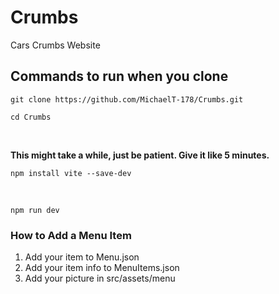 # Crumbs
Cars Crumbs Website

## Commands to run when you clone

```
git clone https://github.com/MichaelT-178/Crumbs.git
```

```
cd Crumbs
```
<br>

**This might take a while, just be patient. Give it like 5 minutes.**
```
npm install vite --save-dev
```

<br>

```
npm run dev
```

### How to Add a Menu Item

1. Add your item to Menu.json
2. Add your item info to MenuItems.json
3. Add your picture in src/assets/menu
